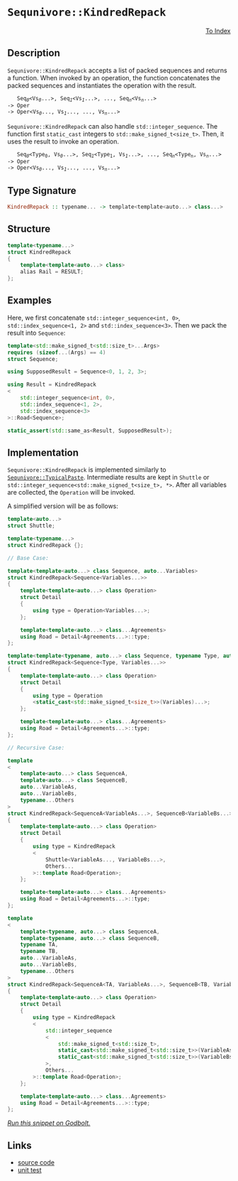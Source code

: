 <!-- Copyright 2024 Feng Mofan
SPDX-License-Identifier: Apache-2.0 -->

# `Sequnivore::KindredRepack`

<p style='text-align: right;'><a href="../../../facilities/metafunctions.md#sequnivore-kindred-repack">To Index</a></p>

## Description

`Sequnivore::KindredRepack` accepts a list of packed sequences and returns a function.
When invoked by an operation, the function concatenates the packed sequences and instantiates the operation with the result.

<pre><code>   Seq<sub><i>0</i></sub>&lt;Vs<sub><i>0</i></sub>...&gt;, Seq<sub><i>1</i></sub>&lt;Vs<sub><i>1</i></sub>...&gt;, ..., Seq<sub><i>n</i></sub>&lt;Vs<sub><i>n</i></sub>...&gt;
-> Oper
-> Oper&lt;Vs<sub><i>0</i></sub>..., Vs<sub><i>1</i></sub>..., ..., Vs<sub><i>n</i></sub>...></code></pre>

`Sequnivore::KindredRepack` can also handle `std::integer_sequence`. The function first `static_cast` integers to `std::make_signed_t<size_t>`. Then, it uses the result to invoke an operation.

<pre><code>   Seq<sub><i>0</i></sub>&lt;Type<sub>0</sub>, Vs<sub><i>0</i></sub>...&gt;, Seq<sub><i>1</i></sub>&lt;Type<sub>1</sub>, Vs<sub><i>1</i></sub>...&gt;, ..., Seq<sub><i>n</i></sub>&lt;Type<sub>n</sub>, Vs<sub><i>n</i></sub>...&gt;
-> Oper
-> Oper&lt;Vs<sub><i>0</i></sub>..., Vs<sub><i>1</i></sub>..., ..., Vs<sub><i>n</i></sub>...></code></pre>

## Type Signature

```Haskell
KindredRepack :: typename... -> template<template<auto...> class...>
```

## Structure

```C++
template<typename...>
struct KindredRepack
{
    template<template<auto...> class>
    alias Rail = RESULT;
};
```

## Examples

Here, we first concatenate `std::integer_sequence<int, 0>`,  `std::index_sequence<1, 2>` and `std::index_sequence<3>`. Then we pack the result into `Sequence`:

```C++
template<std::make_signed_t<std::size_t>...Args>
requires (sizeof...(Args) == 4)
struct Sequence;

using SupposedResult = Sequence<0, 1, 2, 3>;

using Result = KindredRepack
<
    std::integer_sequence<int, 0>, 
    std::index_sequence<1, 2>,
    std::index_sequence<3>
>::Road<Sequence>;

static_assert(std::same_as<Result, SupposedResult>);
```

## Implementation

`Sequnivore::KindredRepack` is implemented similarly to [`Sequnivore::TypicalPaste`](./typical_paste.doc.md). Intermediate results are kept in `Shuttle` or `std::integer_sequence<std::make_signed_t<size_t>, *>`.
After all variables are collected, the `Operation` will be invoked.

A simplified version will be as follows:

```C++
template<auto...>
struct Shuttle;

template<typename...>
struct KindredRepack {};

// Base Case:

template<template<auto...> class Sequence, auto...Variables>
struct KindredRepack<Sequence<Variables...>>
{
    template<template<auto...> class Operation>
    struct Detail
    {
        using type = Operation<Variables...>;
    };

    template<template<auto...> class...Agreements>
    using Road = Detail<Agreements...>::type;
};

template<template<typename, auto...> class Sequence, typename Type, auto...Variables>
struct KindredRepack<Sequence<Type, Variables...>>
{
    template<template<auto...> class Operation>
    struct Detail
    {
        using type = Operation
        <static_cast<std::make_signed_t<size_t>>(Variables)...>;
    };

    template<template<auto...> class...Agreements>
    using Road = Detail<Agreements...>::type;
};

// Recursive Case:

template
<
    template<auto...> class SequenceA,
    template<auto...> class SequenceB,
    auto...VariableAs, 
    auto...VariableBs,
    typename...Others
>
struct KindredRepack<SequenceA<VariableAs...>, SequenceB<VariableBs...>, Others...>
{
    template<template<auto...> class Operation>
    struct Detail
    {
        using type = KindredRepack
        <
            Shuttle<VariableAs..., VariableBs...>,
            Others...
        >::template Road<Operation>;
    };

    template<template<auto...> class...Agreements>
    using Road = Detail<Agreements...>::type;
};

template
<
    template<typename, auto...> class SequenceA,
    template<typename, auto...> class SequenceB,
    typename TA,
    typename TB,
    auto...VariableAs, 
    auto...VariableBs,
    typename...Others
>
struct KindredRepack<SequenceA<TA, VariableAs...>, SequenceB<TB, VariableBs...>, Others...>
{
    template<template<auto...> class Operation>
    struct Detail
    {
        using type = KindredRepack
        <
            std::integer_sequence
            <
                std::make_signed_t<std::size_t>,
                static_cast<std::make_signed_t<std::size_t>>(VariableAs)...,
                static_cast<std::make_signed_t<std::size_t>>(VariableBs)...
            >,
            Others...
        >::template Road<Operation>;
    };

    template<template<auto...> class...Agreements>
    using Road = Detail<Agreements...>::type;
};
```

[*Run this snippet on Godbolt.*](https://godbolt.org/#z:OYLghAFBqd5QCxAYwPYBMCmBRdBLAF1QCcAaPECAMzwBtMA7AQwFtMQByARg9KtQYEAysib0QXACx8BBAKoBnTAAUAHpwAMvAFYTStJg1DIApACYAQuYukl9ZATwDKjdAGFUtAK4sGIAKwAzKSuADJ4DJgAcj4ARpjEEhoAHKQADqgKhE4MHt6%2BAcEZWY4C4ZExLPGJXCm2mPalDEIETMQEeT5%2BQfWNOS1tBOXRcQlJqQqt7Z0FPZODw5XV4wCUtqhexMjsHOaBEcjeWADUJoFuXo60hACeZ9gmGgCCewdHmKfnyJPoWFT3jxezwImBYaQMILObiYl1QADoEQDnpNiF4HMchAhLgR6GcrM9ASCwRDMFCCDc0oxWJgEXCkU8UWiCMcANIRdDETDoABKmDSTGQAGtTgB2KwigAieMBgIA9LLjhYmEpjtClCAZcDQeCmJDzkSdXrobDafdjodlQoMZgAI5eRjbUjHGFEWkANTaeCYsXoCnpjPRbIYHK5vP5QqhQlt9oY2yhHuIXp9mAUpsCD3TMrFgOOueOBpJZO1hfOLvhiPT5oMCitAHlKcRdTl6XnjgHmRLMK06Dm8yZs89W62vFkjPmKR8zhLjvWEk2BPHPd7fWmM/inq3%2B1LAuve7mC7rSfri4eoWXV1XLbSnsBOaDGAQ/ZnB3mRxFgMduagmOhPtPO92tBQjed5sIIqYVtgIAgOSlLSgSkrwUCTwHkaqFHm4sFUmwTrnpBl41tadoOpgTpYcwbDHAAKhOuEmgiCZJr6/oEKigbspyPJ8gKgqRtGJFQjRlJOoxy4pqu9L9uurboUWxKnqW9F0pWFqEbOjZNC2ebtscAFMD2L65lJe5Dm%2BY5YX%2BM4NvODAmZu5zzI4yAAPqiJMUI/NBLBMIKmDOVkwCROgzkEB5eAAF5%2BaFmbphAonJgoKwSTuJlbkhJmyce8lGnhynYAREFwiBmD3uBWm5mZH5fj%2Bll6T25zFaVj6rtBWHpYhKUEs88qfpgyCbFkABuHxquwmooSekIEucGWTRhuVmqpVpRsRsaYE8pCzdl81KYt1bLfxa02CZuXxfQDJOidSlnZgFgKJthnjpSFE0gitYEAgCR%2BtNDzIqxTKshxobcRG5wrTG2wvOcN0MquTrgyRVjQ0uyZ3XDM4fV9EkIdJeaZZhc1nrtKn7VZc6ac%2BG7af96J1UBj3GY9w6jh%2BFlToDwacWGPF2X2M1M0OuaYtiuLI4mYmwwiIko/QaOQQ9VOC6272fcQhW80Z6atXNn7fugULqTZAKdYrorbruj34/jC0k1eCKNWBj7lcclW6zV7N08Bt4lY76tazBE7teb42ydNbhbYaGHkdSdGuvhS1ERD60KzJhP6hOL2x%2BWeUFYniMp3jGfUtRG0ZUXlFUcdj2nTL633ac1fXbXd0F/u5evXCKtfTKlM6UGIZceGvFg4dkOCRtxww372Dw6Pt2CTYk/N9PTpd2r2MvAOptW2nxpxznCeGxTv2mzpnsM1vSsuyzT2ToE0791zIO8QLmvh6/Q6eSAEQgsACT%2BXPDyBB0BeR8n5AKQUQpAJASALIkUoHpmluLZMks4RIKYrdFeGshxr3Vh/e42ttpu31ucI%2BzYYq4yMh1C229d7W2JvlJa15vZNSfCfZm75iG1S7PpICDUWG%2BxagHOCJs0qiO6gAKikdImRsjZRyhkdRFMj5jgyPkZI2RmjpHqOQvjL%2B3lfL%2BTwIFLkCC3BfzgVFe415iDADYYCTkdo8CcitBASxqAqC0ggE8WxiU/zs0kCsQEOkEZrXSs8V2QgvBpGKMDBQXhaDMnZqEuM5wNBOi4E6MwTpAjGxoa7Xk8TEmWUfsDIePd36n2AdBH%2BmA/7EAAatVJbgf5Og0PcS6j0v7skwKoRpScoSZOOGYDpJlunBl6f0gS5xcmUwISAaqJC3ApKPGucajk8AuUtAkAgbjqmwOpM5ZUUJCkJIIPDaJsSuJFOitgIJO4OBrFoJwfwvA/AcC0KQVAnBw6WGsG2DYWxJxmECDwUgBBNCPLWIKAI/g4SBH8FwMwyQNCBAAGwijRQATiCJIfw%2BhOCSF4CwJI6T3mfO%2BRwXgCgQDpIhR8x5pA4CwBgIgEAGwCBpEuOQSgaAwR0ASFEaknBVDJDRQAWjRZIY4wBkDIGOFIOEZheBckICQPAIDMn8EECIMQ7ApAyEEIoFQ6gGWkF0JkgA7o2NInAeBPJeW8yFXzOC1kuFy5kHjjiiolVKmVcqFWSCVccCAHh%2BX0GIKcEFXAVi8HpVoNYEAkB8rSAKsgFAIAprTSAYAUhsk0ESV9SgsRnWxAiG0G4dreBluYMQG4tZYjaD6vSsFfLHa1gYLQStZqsCxC8MAaEtBaA0u4LwLA3kjDiB7c45teBhojs%2Bb0vqlwdhgtqc8s11xYiNjrR4LAzrWJ4BJaO0gw1iCxEyJgTsE7gDXCMJCtYVADB2LdHgTAlrZzvLBdq4QohxAGp/catQzqLX6EMMYaw1h9B4FiDSyAaxUBpCaCO8VPwpymD%2BZYMwFKz2JiwHBiAaw7CzucBAVwMw/CZLCBEEYVQxiZOKNkAQFG9CMaaIsUYNRegkeaFMDonguh6GIw4fofGON0a4/MaYAmCiZKk0MGjSx6NEcBdsCQDqOCvNIOS3glLvVisldK2V8rFVmBDbgNVka9gxrjQ%2BtYn0fxjEI6QGFkhAhwixYEEUkgNCSDMJINFGgND%2BGxQSjgRLSAktBXCNFXA0XJCxckOL/hJBcH8J5tF2nnWUupbS8FD6mWsqTey913KM1ZojUKtgnA2gsEGiKcVTBLxji4FiuEXA4SLvwEQPDegf26v/dIQDShgNmt0Nk61TBbWjo01pnTLqOBus5ZcY4Xrav1ca81j8rX2udZDWG1NEao2BDMLG/LDLE3JtQOGhIPLM3XcO2MdbDWLRGFa7UPgdAQRq2LaW8tdaq2kBrRWhtTaHCA7bQ%2BDtXbnW9v7YO4dgPx3ganZ8/AnIRPzudUu/qIJAfrudVundNw907E%2BYe49YKz0XqUNelH74CtPqYC%2Bt9H7nqA/63%2B/VQ3ZBAdNZ88bYH70YasJYaDsH4AIaQzkFDaH74i%2BsNh3TuGNUpkl9xkTpHyMycoyEYM4nlgMcyEx3IOvWPG/Y4pzjQmGg8YGNJ/IuvhNNHtwpio1u5N8ZY57hYVuJPqfWJsNTMawtzey5wZ0xA6sNaa697bbWOsaHM91kgx2bPnYTfZzAjnEjOY3RFqLbXfMinSyKEUgQ/MBdS1ls1OXbB5fjYy5lbKOUeruxVwVwqOC1b9SwBQg15WDR2ySSYKqU%2B9a1bIAb3PDXyBG/znQIBgiTem/a0PTra%2ButK56qgkeWC9/74P4fh5Jj7Ye2m47gQzuN8uygc/Eb2/37GAPmJzkh9YuciPggRyo9Ss%2B4Wn7CAEtM1YHAHE9UA%2BtRtZtCHa7dtTtbtNHTAPtAdMQRHE9ZHSdMnMdGdTHNXM1HHFdfHQQBoQnGDYnUnA9RMSnXganS9OnSdBnC7PgZ9BQV9d9T9DnKfLnCQHnI1efEDJfIXCDTDGwLdAjKXZDTgWUTyBXLDHDBIPDNXeDDXJoFwYMb3PXdAA3ejdIC3HIDQtjHIbQyTW3TXXjQYDQ53UTX3d3f3H3B3QTewt3WjQ3FTIPfVWbDfClCPHvaVPvAfY4d/OEL/ZPSzNPa/OzUgBzLAXPDTAvEAMwNrQIBFfwXzWoVFLzeLGvbwqlevOlSI1zINKVZIEUVrNFE7QIXzNFfwfFDdQILw3TTgWzC7DTZVbIxo3Im/NYM9LIZwSQIAA%3D%3D%3D)

## Links

- [source code](../../../../conceptrodon/descend/sequnivore/kindred_repack.hpp)
- [unit test](../../../../tests/unit/metafunctions/sequnivore/kindred_repack.test.hpp)
